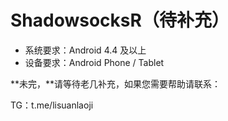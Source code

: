 # ShadowsocksR（待补充）

* 系统要求：Android 4.4 及以上
* 设备要求：Android Phone / Tablet

**未完，**请等待老几补充，如果您需要帮助请联系：

TG：t.me/lisuanlaoji

